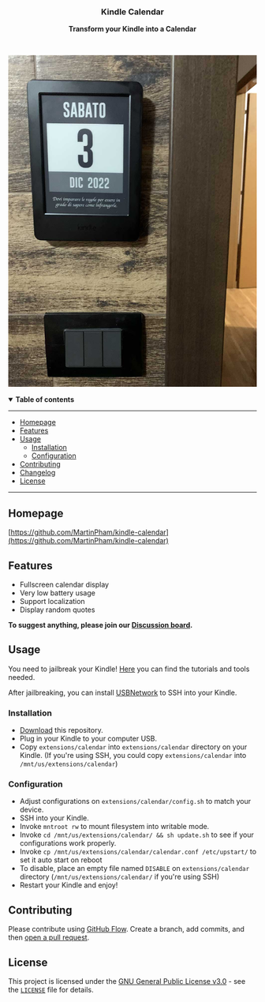 <div align="center">
  <p>
    <h3>
      <b>
        Kindle Calendar
      </b>
    </h3>
  </p>
  <p>
    <b>
      Transform your Kindle into a Calendar
    </b>
  </p>
  <p>

  </p>
  <br />
  <p>

![Kindle Calendar](./docs/img.jpg)

  </p>
</div>

<details open>
  <summary><b>Table of contents</b></summary>

---

- [Homepage](#homepage)
- [Features](#features)
- [Usage](#usage)
	- [Installation](#installation)
	- [Configuration](#configuration)
- [Contributing](#contributing)
- [Changelog](#changelog)
- [License](#license)

---

</details>

## **Homepage**

[https://github.com/MartinPham/kindle-calendar](https://github.com/MartinPham/kindle-calendar)

## **Features**

- Fullscreen calendar display
- Very low battery usage
- Support localization
- Display random quotes

**To suggest anything, please join our [Discussion board](https://github.com/MartinPham/kindle-calendar/discussions).**


## **Usage**

You need to jailbreak your Kindle! [Here](https://www.mobileread.com/forums/showthread.php?t=320564) you can find the tutorials and tools needed.

After jailbreaking, you can install [USBNetwork](https://www.mobileread.com/forums/showthread.php?t=225030) to SSH into your Kindle.

### **Installation**
- [Download](https://github.com/MartinPham/kindle-calendar/archive/refs/heads/main.zip) this repository.
- Plug in your Kindle to your computer USB.
- Copy `extensions/calendar` into `extensions/calendar` directory on your Kindle.
(If you're using SSH, you could copy `extensions/calendar` into `/mnt/us/extensions/calendar`)


### **Configuration**

- Adjust configurations on `extensions/calendar/config.sh` to match your device.
- SSH into your Kindle.
- Invoke `mntroot rw` to mount filesystem into writable mode.
- Invoke `cd /mnt/us/extensions/calendar/ && sh update.sh` to see if your configurations work properly.
- Invoke `cp /mnt/us/extensions/calendar/calendar.conf /etc/upstart/` to set it auto start on reboot 
- To disable, place an empty file named `DISABLE` on `extensions/calendar` directory (`/mnt/us/extensions/calendar/` if you're using SSH)
- Restart your Kindle and enjoy!


## **Contributing**

Please contribute using [GitHub Flow](https://guides.github.com/introduction/flow). Create a branch, add commits, and then [open a pull request](https://github.com/MartinPham/kindle-calendar/compare).

## **License**

This project is licensed under the [GNU General Public License v3.0](https://opensource.org/licenses/gpl-3.0.html) - see the [`LICENSE`](LICENSE) file for details.
